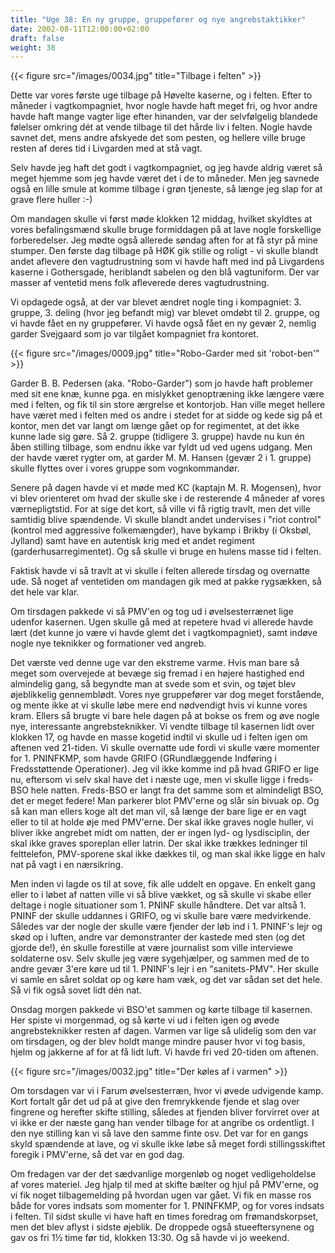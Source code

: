```yaml
---
title: "Uge 38: En ny gruppe, gruppefører og nye angrebstaktikker"
date: 2002-08-11T12:00:00+02:00
draft: false
weight: 38
---
```


{{< figure src="/images/0034.jpg" title="Tilbage i felten" >}}

Dette var vores første uge tilbage på Høvelte kaserne, og i felten. Efter to måneder i vagtkompagniet, hvor nogle havde haft meget fri, og hvor andre havde haft mange vagter lige efter hinanden, var der selvfølgelig blandede følelser omkring dét at vende tilbage til det hårde liv i felten. Nogle havde savnet det, mens andre afskyede det som pesten, og hellere ville bruge resten af deres tid i Livgarden med at stå vagt.

Selv havde jeg haft det godt i vagtkompagniet, og jeg havde aldrig været så meget hjemme som jeg havde været det i de to måneder. Men jeg savnede også en lille smule at komme tilbage i grøn tjeneste, så længe jeg slap for at grave flere huller :-)

Om mandagen skulle vi først møde klokken 12 middag, hvilket skyldtes at vores befalingsmænd skulle bruge formiddagen på at lave nogle forskellige forberedelser. Jeg mødte også allerede søndag aften for at få styr på mine stumper. Den første dag tilbage på HØK gik stille og roligt - vi skulle blandt andet aflevere den vagtudrustning som vi havde haft med ind på Livgardens kaserne i Gothersgade, heriblandt sabelen og den blå vagtuniform. Der var masser af ventetid mens folk afleverede deres vagtudrustning.

Vi opdagede også, at der var blevet ændret nogle ting i kompagniet: 3. gruppe, 3. deling (hvor jeg befandt mig) var blevet omdøbt til 2. gruppe, og vi havde fået en ny gruppefører. Vi havde også fået en ny gevær 2, nemlig garder Svejgaard som jo var tilgået kompagniet fra kontoret.

{{< figure src="/images/0009.jpg" title="Robo-Garder med sit 'robot-ben'" >}}

Garder B. B. Pedersen (aka. "Robo-Garder") som jo havde haft problemer med sit ene knæ, kunne pga. en mislykket genoptræning ikke længere være med i felten, og fik til sin store ærgrelse et kontorjob. Han ville meget hellere have været med i felten med os andre i stedet for at sidde og kede sig på et kontor, men det var langt om længe gået op for regimentet, at det ikke kunne lade sig gøre. Så 2. gruppe (tidligere 3. gruppe) havde nu kun én åben stilling tilbage, som endnu ikke var fyldt ud ved ugens udgang. Men der havde været rygter om, at garder M. M. Hansen (gevær 2 i 1. gruppe) skulle flyttes over i vores gruppe som vognkommandør.

Senere på dagen havde vi et møde med KC (kaptajn M. R. Mogensen), hvor vi blev orienteret om hvad der skulle ske i de resterende 4 måneder af vores værnepligtstid. For at sige det kort, så ville vi få rigtig travlt, men det ville samtidig blive spændende. Vi skulle blandt andet undervises i "riot control" (kontrol med aggressive folkemængder), have bykamp i Brikby (i Oksbøl, Jylland) samt have en autentisk krig med et andet regiment (garderhusarregimentet). Og så skulle vi bruge en hulens masse tid i felten.

Faktisk havde vi så travlt at vi skulle i felten allerede tirsdag og overnatte ude. Så noget af ventetiden om mandagen gik med at pakke rygsækken, så det hele var klar.

Om tirsdagen pakkede vi så PMV'en og tog ud i øvelsesterrænet lige udenfor kasernen. Ugen skulle gå med at repetere hvad vi allerede havde lært (det kunne jo være vi havde glemt det i vagtkompagniet), samt indøve nogle nye teknikker og formationer ved angreb.

Det værste ved denne uge var den ekstreme varme. Hvis man bare så meget som overvejede at bevæge sig fremad i en højere hastighed end almindelig gang, så begyndte man at svede som et svin, og tøjet blev øjeblikkelig gennemblødt. Vores nye gruppefører var dog meget forstående, og mente ikke at vi skulle løbe mere end nødvendigt hvis vi kunne vores kram. Ellers så brugte vi bare hele dagen på at bokse os frem og øve nogle nye, interessante angrebsteknikker. Vi vendte tilbage til kasernen lidt over klokken 17, og havde en masse kogetid indtil vi skulle ud i felten igen om aftenen ved 21-tiden. Vi skulle overnatte ude fordi vi skulle være momenter for 1. PNINFKMP, som havde GRIFO (GRundlæggende Indføring i Fredsstøttende Operationer). Jeg vil ikke komme ind på hvad GRIFO er lige nu, eftersom vi selv skal have det i næste uge, men vi skulle ligge i freds-BSO hele natten. Freds-BSO er langt fra det samme som et almindeligt BSO, det er meget federe! Man parkerer blot PMV'erne og slår sin bivuak op. Og så kan man ellers koge alt det man vil, så længe der bare lige er en vagt eller to til at holde øje med PMV'erne. Der skal ikke graves nogle huller, vi bliver ikke angrebet midt om natten, der er ingen lyd- og lysdisciplin, der skal ikke graves sporeplan eller latrin. Der skal ikke trækkes ledninger til felttelefon, PMV-sporene skal ikke dækkes til, og man skal ikke ligge en halv nat på vagt i en nærsikring.

Men inden vi lagde os til at sove, fik alle uddelt en opgave. En enkelt gang eller to i løbet af natten ville vi så blive vækket, og så skulle vi skabe eller deltage i nogle situationer som 1. PNINF skulle håndtere. Det var altså 1. PNINF der skulle uddannes i GRIFO, og vi skulle bare være medvirkende. Således var der nogle der skulle være fjender der løb ind i 1. PNINF's lejr og skød op i luften, andre var demonstranter der kastede med sten (og det gjorde de!), én skulle forestille at være journalist som ville interviewe soldaterne osv. Selv skulle jeg være sygehjælper, og sammen med de to andre gevær 3'ere køre ud til 1. PNINF's lejr i en "sanitets-PMV". Her skulle vi samle en såret soldat op og køre ham væk, og det var sådan set det hele. Så vi fik også sovet lidt dén nat.

Onsdag morgen pakkede vi BSO'et sammen og kørte tilbage til kasernen. Her spiste vi morgenmad, og så kørte vi ud i felten igen og øvede angrebsteknikker resten af dagen. Varmen var lige så ulidelig som den var om tirsdagen, og der blev holdt mange mindre pauser hvor vi tog basis, hjelm og jakkerne af for at få lidt luft. Vi havde fri ved 20-tiden om aftenen.

{{< figure src="/images/0032.jpg" title="Der køles af i varmen" >}}

Om torsdagen var vi i Farum øvelsesterræn, hvor vi øvede udvigende kamp. Kort fortalt går det ud på at give den fremrykkende fjende et slag over fingrene og herefter skifte stilling, således at fjenden bliver forvirret over at vi ikke er der næste gang han vender tilbage for at angribe os ordentligt. I den nye stilling kan vi så lave den samme finte osv. Det var for en gangs skyld spændende at lave, og vi skulle ikke løbe så meget fordi stillingsskiftet foregik i PMV'erne, så det var en god dag.

Om fredagen var der det sædvanlige morgenløb og noget vedligeholdelse af vores materiel. Jeg hjalp til med at skifte bælter og hjul på PMV'erne, og vi fik noget tilbagemelding på hvordan ugen var gået. Vi fik en masse ros både for vores indsats som momenter for 1. PNINFKMP, og for vores indsats i felten. Til sidst skulle vi have haft en times foredrag om frømandskorpset, men det blev aflyst i sidste øjeblik. De droppede også stueeftersynene og gav os fri 1½ time før tid, klokken 13:30. Og så havde vi jo weekend.
